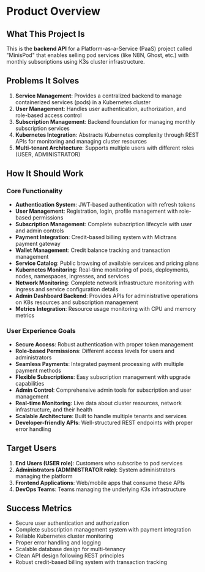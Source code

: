 # Product Overview

## What This Project Is

This is the **backend API** for a Platform-as-a-Service (PaaS) project called "MinisPod" that enables selling pod services (like N8N, Ghost, etc.) with monthly subscriptions using K3s cluster infrastructure.

## Problems It Solves

1. **Service Management**: Provides a centralized backend to manage containerized services (pods) in a Kubernetes cluster
2. **User Management**: Handles user authentication, authorization, and role-based access control
3. **Subscription Management**: Backend foundation for managing monthly subscription services
4. **Kubernetes Integration**: Abstracts Kubernetes complexity through REST APIs for monitoring and managing cluster resources
5. **Multi-tenant Architecture**: Supports multiple users with different roles (USER, ADMINISTRATOR)

## How It Should Work

### Core Functionality

- **Authentication System**: JWT-based authentication with refresh tokens
- **User Management**: Registration, login, profile management with role-based permissions
- **Subscription Management**: Complete subscription lifecycle with user and admin controls
- **Payment Integration**: Credit-based billing system with Midtrans payment gateway
- **Wallet Management**: Credit balance tracking and transaction management
- **Service Catalog**: Public browsing of available services and pricing plans
- **Kubernetes Monitoring**: Real-time monitoring of pods, deployments, nodes, namespaces, ingresses, and services
- **Network Monitoring**: Complete network infrastructure monitoring with ingress and service configuration details
- **Admin Dashboard Backend**: Provides APIs for administrative operations on K8s resources and subscription management
- **Metrics Integration**: Resource usage monitoring with CPU and memory metrics

### User Experience Goals

- **Secure Access**: Robust authentication with proper token management
- **Role-based Permissions**: Different access levels for users and administrators
- **Seamless Payments**: Integrated payment processing with multiple payment methods
- **Flexible Subscriptions**: Easy subscription management with upgrade capabilities
- **Admin Control**: Comprehensive admin tools for subscription and user management
- **Real-time Monitoring**: Live data about cluster resources, network infrastructure, and their health
- **Scalable Architecture**: Built to handle multiple tenants and services
- **Developer-friendly APIs**: Well-structured REST endpoints with proper error handling

## Target Users

1. **End Users (USER role)**: Customers who subscribe to pod services
2. **Administrators (ADMINISTRATOR role)**: System administrators managing the platform
3. **Frontend Applications**: Web/mobile apps that consume these APIs
4. **DevOps Teams**: Teams managing the underlying K3s infrastructure

## Success Metrics

- Secure user authentication and authorization
- Complete subscription management system with payment integration
- Reliable Kubernetes cluster monitoring
- Proper error handling and logging
- Scalable database design for multi-tenancy
- Clean API design following REST principles
- Robust credit-based billing system with transaction tracking
